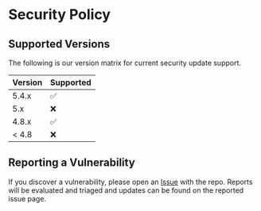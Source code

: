 # Security Policy

## Supported Versions

The following is our version matrix for current security update support.

| Version | Supported          |
| ------- | ------------------ |
| 5.4.x   | :white_check_mark: |
| 5.x     | :x:                |
| 4.8.x   | :white_check_mark: |
| < 4.8   | :x:                |

## Reporting a Vulnerability

If you discover a vulnerability, please open an [Issue](https://github.com/cjvandyk/Extensions/issues) with the repo.
Reports will be evaluated and triaged and updates can be found on the reported issue page.
